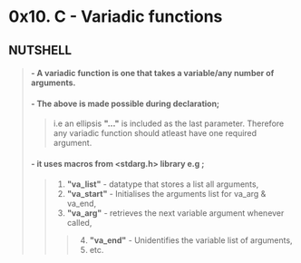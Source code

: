 # **0x10. C - Variadic functions**

## NUTSHELL
> #### - A variadic function is one that takes a variable/any number of arguments.
> #### - The above is made possible during declaration;
> > i.e an ellipsis **"..."** is included as the last parameter.
> > Therefore any variadic function should atleast have one required argument. 
> #### - it uses macros from **<stdarg.h>** library e.g ;
> > 1.  **"va_list"** - datatype that stores a list all arguments,
> > 2. **"va_start"** - Initialises the arguments list for va_arg & va_end,
> > 3. **"va_arg"** - retrieves the next variable argument whenever called,
> > > 4. **"va_end"** - Unidentifies the variable list of arguments,
> > > 4. etc.


